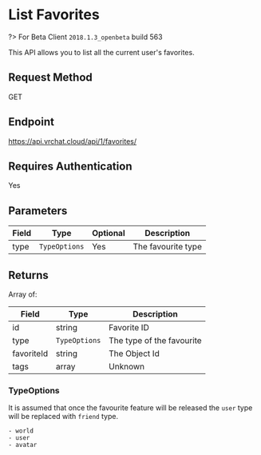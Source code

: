 # List Favorites 

?> For Beta Client `2018.1.3_openbeta` build 563

This API allows you to list all the current user's favorites.

## Request Method 
GET

## Endpoint
https://api.vrchat.cloud/api/1/favorites/

## Requires Authentication
Yes

## Parameters

Field | Type | Optional | Description
------|------|----------|------------
type | `TypeOptions` | Yes | The favourite type

## Returns 

Array of:

Field | Type | Description
------|------|------------
id | string | Favorite ID
type | `TypeOptions` | The type of the favourite
favoriteId | string | The Object Id
tags | array | Unknown

### TypeOptions

It is assumed that once the favourite feature will be released the `user` type will be replaced with `friend` type.

    - world
    - user
    - avatar